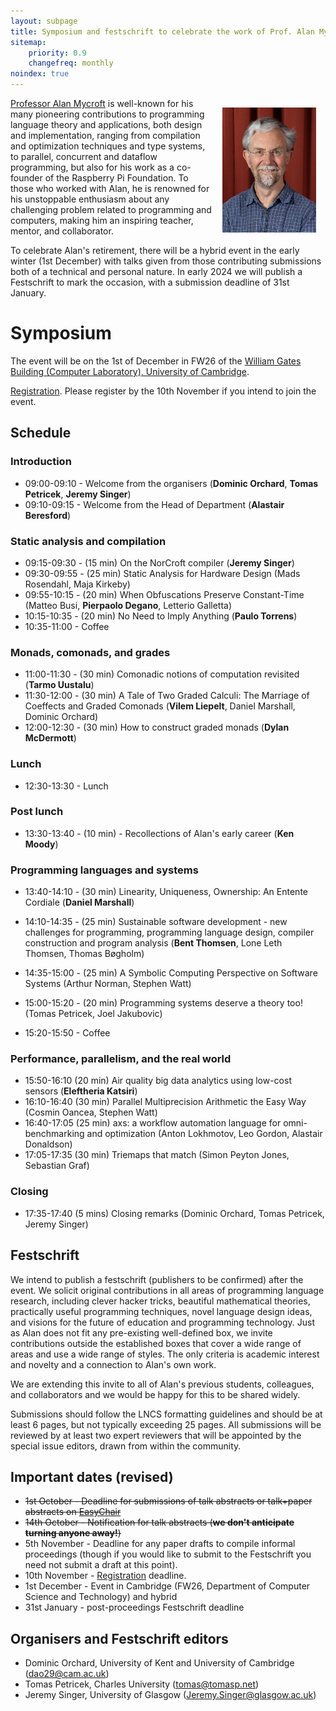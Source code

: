```yaml
---
layout: subpage
title: Symposium and festschrift to celebrate the work of Prof. Alan Mycroft
sitemap:
    priority: 0.9
    changefreq: monthly
noindex: true
---
```


<img src="images/am2022.jpg" style="float:right; max-height: 200px; margin: 15px;" />

[Professor Alan Mycroft](https://www.cl.cam.ac.uk/~am21/) is well-known for his many pioneering contributions to programming language theory and applications, both design and implementation, ranging from compilation and optimization techniques and type systems, to parallel, concurrent and dataflow programming, but also for his work as a co-founder of the Raspberry Pi Foundation. To those who worked with Alan, he is renowned for his unstoppable enthusiasm about any challenging problem related to programming and computers, making him an inspiring teacher, mentor, and collaborator.

To celebrate Alan's retirement, there will be a hybrid event in the early winter (1st December) with talks given from those contributing submissions both of a technical and personal nature. In early 2024 we will publish a Festschrift to mark the occasion, with a submission deadline of 31st January.

<!-- More details can be found here: [https://dorchard.github.io/mycroftfest](https://dorchard.github.io/mycroftfest) -->

# Symposium

The event will be on the 1st of December in FW26 of the [William Gates Building (Computer Laboratory), University of Cambridge](https://www.google.com/maps/place/Computer+Laboratory/@52.210891,0.0891517,17z/data=!3m1!4b1!4m6!3m5!1s0x47d8774a3f6e55cd:0xabf8227343e684c7!8m2!3d52.210891!4d0.091732!16zL20vMDJtN2xj?entry=ttu).

[Registration](https://docs.google.com/forms/d/e/1FAIpQLScjsZc8PNVVkdjPHyPiLt4d6l3Yj60oQDbZUCklwhPwub7dTA/viewform). Please register by the 10th November if you intend to join the event.

## Schedule

### Introduction

* 09:00-09:10 - Welcome from the organisers (__Dominic Orchard__, __Tomas Petricek__, __Jeremy Singer__)
* 09:10-09:15 - Welcome from the Head of Department (__Alastair Beresford__)

### Static analysis and compilation

* 09:15-09:30 - (15 min) On the NorCroft compiler (__Jeremy Singer__)
* 09:30-09:55 - (25 min) Static Analysis for Hardware Design (Mads Rosendahl, Maja Kirkeby)
* 09:55-10:15 - (20 min) When Obfuscations Preserve Constant-Time (Matteo Busi, __Pierpaolo Degano__, Letterio Galletta)
* 10:15-10:35 - (20 min) No Need to Imply Anything (__Paulo Torrens__)
* 10:35-11:00 - Coffee

### Monads, comonads, and grades

* 11:00-11:30 - (30 min) Comonadic notions of computation revisited (__Tarmo Uustalu__)
* 11:30-12:00 - (30 min) A Tale of Two Graded Calculi: The Marriage of Coeffects and Graded Comonads (__Vilem Liepelt__, Daniel Marshall, Dominic Orchard)
* 12:00-12:30 - (30 min) How to construct graded monads (__Dylan McDermott__)

### Lunch

* 12:30-13:30 - Lunch

### Post lunch 

* 13:30-13:40 - (10 min) - Recollections of Alan's early career (__Ken Moody__)

### Programming languages and systems

* 13:40-14:10 - (30 min) Linearity, Uniqueness, Ownership: An Entente Cordiale (__Daniel Marshall__)
* 14:10-14:35 - (25 min) Sustainable software development - new challenges for programming, programming language design, compiler construction and program analysis (__Bent Thomsen__, Lone Leth Thomsen, Thomas Bøgholm)
* 14:35-15:00 - (25 min) A Symbolic Computing Perspective on Software Systems (Arthur Norman, Stephen Watt)
* 15:00-15:20 - (20 min) Programming systems deserve a theory too! (Tomas Petricek, Joel Jakubovic)

* 15:20-15:50 - Coffee

### Performance, parallelism, and the real world

* 15:50-16:10 (20 min) Air quality big data analytics using low-cost sensors (__Eleftheria Katsiri__)
* 16:10-16:40 (30 min) Parallel Multiprecision Arithmetic the Easy Way (Cosmin Oancea, Stephen Watt)
* 16:40-17:05 (25 min) axs: a workflow automation language for omni-benchmarking and optimization (Anton Lokhmotov, Leo Gordon, Alastair Donaldson)
* 17:05-17:35 (30 min) Triemaps that match (Simon Peyton Jones, Sebastian Graf)

### Closing

* 17:35-17:40 (5 mins) Closing remarks (Dominic Orchard, Tomas Petricek, Jeremy Singer)


## Festschrift


We intend to publish a festschrift (publishers to be confirmed) after the event.  We solicit original contributions in all areas of programming language research, including clever hacker tricks, beautiful mathematical theories, practically useful programming techniques, novel language design ideas, and visions for the future of education and programming technology. Just as Alan does not fit any pre-existing well-defined box, we invite contributions outside the established boxes that cover a wide range of areas and use a wide range of styles. The only criteria is academic interest and novelty and a connection to Alan's own work. 

<!-- Furthemore, we would also happily receive talk proposals of a more informal nature, for example, to talk about previous collaborations with Alan or early interactions. -->

We are extending this invite to all of Alan's previous students, colleagues, and collaborators and we would be happy for this to be shared widely.

Submissions should follow the LNCS formatting guidelines and should be at least 6 pages, but not typically exceeding 25 pages. All submissions will be reviewed by at least two expert reviewers that will be appointed by the special issue editors, drawn from within the community.

## Important dates (revised)

* ~~1st October - Deadline for submissions of talk abstracts or talk+paper abstracts on [EasyChair](https://easychair.org/conferences/?conf=mycroftfest23)~~
* ~~14th October - Notification for talk abstracts (__we don't anticipate turning anyone away!__)~~
* 5th November - Deadline for any paper drafts to compile informal proceedings (though if you would like to submit to the Festschrift you need not submit a draft at this point).
* 10th November - [Registration](https://docs.google.com/forms/d/e/1FAIpQLScjsZc8PNVVkdjPHyPiLt4d6l3Yj60oQDbZUCklwhPwub7dTA/viewform) deadline.
* 1st December - Event in Cambridge (FW26, Department of Computer Science and Technology) and hybrid
* 31st January - post-proceedings Festschrift deadline

## Organisers and Festschrift editors

- Dominic Orchard, University of Kent and University of Cambridge ([dao29@cam.ac.uk](mailto:dao29@cam.ac.uk))
- Tomas Petricek, Charles University ([tomas@tomasp.net](mailto:tomas@tomasp.net))
- Jeremy Singer, University of Glasgow ([Jeremy.Singer@glasgow.ac.uk](mailto:Jeremy.Singer@glasgow.ac.uk))
